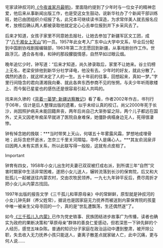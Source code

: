 宅家读钟叔河的[《今夜谁家月最明》](https://book.douban.com/subject/36358216/)，里面隐约提到了少年时与一位女子的精神恋爱，他后来从事新闻出版工作，也是受这女生鼓动，说新华社办了个新闻干部训练班，她已由团组织介绍报了名，此兄本可继续读书深造，为求常伴美人就去报名应考，放榜后确认两人都被录取他就定定心心去单位报到并下乡采风去了。

后来才知道，女孩子家里不同意她去报社，让她去参加了新疆军区文工团，成了“[八千湘女上天山](https://zh.wikipedia.org/wiki/%E5%A6%87%E5%A5%B3%E8%BF%9B%E7%96%86)”的一员。1957年此女考入广东中山大学中文系，毕业后分配到中国剧协戏剧报编辑部，1963年第二次志愿回到新疆，从事戏剧创作工作。世路浮沉，遇合各有缘，和钟的那段朦胧情感，自然早如过眼云烟。

晚年追忆少时，钟写道：“后来才知道，尚久骖录取后，家里不让她来。谷士钧榜上无名，老梁安排他到新华分社学译电，他没有去。少年时的好友，就此分散了。偶然的遇合，就这样决定了人的一生。五十年前的往事，回想起来，真如一梦。”字里行间隐含的君向潇湘我向秦、就此各奔东西参商不见的怅惘，与夫少年听雨歌楼上、而今鬓已星星也的感伤还是很容易引起人共鸣的。

找来尚久骖的《[背着一篓梦: 新疆访察散记](https://xueshu.baidu.com/usercenter/paper/show?paperid=528f2cc08822edc8ca8e5410c2c74d16&site=xueshu_se)》看了看，作者2002年作古，书刊行于06年，估计是后人整理出版的遗著，似乎未经认真的校订。尚父2000年死于长沙，尚因照护病夫未能回籍奔丧，两年后尚自己大渐弥留之际，两个儿子都远在国外，丈夫又因老年痴呆早就进了医院自身难保，她僵卧病榻身边无人，死得很凄惨。

钟有悼念她的挽联：***当时带笑上天山，何堪五十年雾露风霜，梦想地成埋骨地；此际含悲怀逝水，怎奈三千里关河障隘，寻呼人是痛心人。***其友俞润泉评曰因两人未有实质关系，所以此联写得一般般，这就有点皮相了。

> [!IMPORTANT]
> 钟育有四女，1958年小女儿出生时夫妻已双双被打成右派，到所谓三年“自然”灾害时期家中生活非常困难，遂把小女儿送人，辗转流落到长沙的保育院，后又和大批孤儿一起被送往内蒙农村，交由农牧民领养。一九七九年钟平反后，费尽周折才把小女儿从内蒙古找回。

1997年出版的报告文学《三千孤儿和草原母亲》中的常鲜鲜，原型就是钟叔河的小女儿钟先鲜（养父姓常），据说也是因家庭无力抚养而被送到内蒙保育院的孩童中唯一被亲生父母寻回的一个，真的是“世乱遭飘荡，生还偶然遂”了。

如今[《三千孤儿入内蒙》](https://baijiahao.baidu.com/s?id=1693739817574661605&wfr=spider&for=pc)已作为党史轶事、民族团结进步故事广为传播，读者也确实为政府的果断决策和“草原母亲”群体的善良仁爱感动，但若深思一下钟先鲜的个人经历，感觉五味杂陈。普通的知识分子家庭在政治运动中遭到整肃，被开除公职，失去收入无力抚养小孩只能送人，妻离子散差点就家破人亡，此中沉痛，更与何人说……